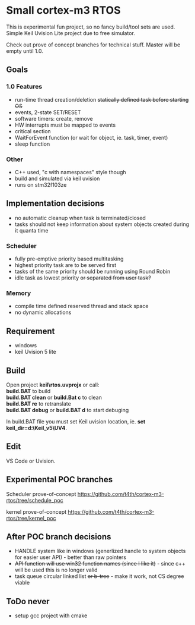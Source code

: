 # Small cortex-m3 RTOS

This is experimental fun project, so no fancy build/tool sets are used.  
Simple Keil Uvision Lite project due to free simulator.

Check out prove of concept branches for technical stuff. Master will be empty until 1.0.

## Goals

### 1.0 Features
* run-time thread creation/deletion ~~statically defined task before starting OS~~
* events, 2-state SET/RESET
* software timers: create, remove
* HW interrupts must be mapped to events
* critical section
* WaitForEvent function (or wait for object, ie. task, timer, event)
* sleep function

### Other
* C++ used, "c with namespaces" style though
* build and simulated via keil uvision
* runs on stm32f103ze

## Implementation decisions
* no automatic cleanup when task is terminated/closed
* tasks should not keep information about system objects created during it quanta time

### Scheduler
* fully pre-emptive priority based multitasking
* highest priority task are to be served first
* tasks of the same priority should be running using Round Robin
* idle task as lowest priority ~~or separated from user task?~~

### Memory
* compile time defined reserved thread and stack space
* no dynamic allocations

## Requirement
* windows
* keil Uvision 5 lite

## Build
Open project **keil\rtos.uvprojx** or call:  
**build.BAT** to build  
**build.BAT clean** or **build.Bat c** to clean  
**build.BAT re** to retranslate  
**build.BAT debug** or **build.BAT d** to start debuging  

In build.BAT file you must set Keil uvision location, ie. **set keil_dir=d:\Keil_v5\UV4**.  

## Edit
VS Code or Uvision.

## Experimental POC branches
Scheduler prove-of-concept
https://github.com/t4th/cortex-m3-rtos/tree/schedule_poc

kernel prove-of-concept
https://github.com/t4th/cortex-m3-rtos/tree/kernel_poc

## After POC branch decisions
* HANDLE system like in windows (generlized handle to system objects for easier user API) - better than raw pointers
* ~~API function will use win32 function names (since I like it)~~ - since c++ will be used this is no longer valid
* task queue circular linked list ~~or b-tree~~ - make it work, not CS degree viable

## ToDo never
- setup gcc project with cmake
